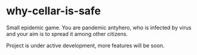 # why-cellar-is-safe

Small epidemic game. You are pandemic antyhero, who is infected by virus and your aim is to spread it among other citizens.

Project is under active development, more features will be soon.